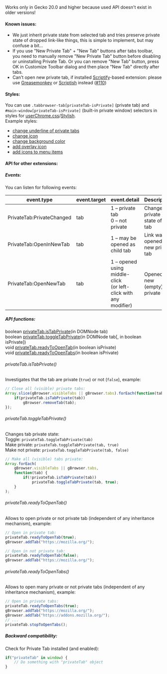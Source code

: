 ﻿Works only in Gecko 20.0 and higher because used API doesn't exist in older versions!

#### Known issues:
* We just inherit private state from selected tab and tries preserve private state of dropped link-like things, this is simple to implement, but may confuse a bit…
* If you use "New Private Tab" + "New Tab" buttons after tabs toolbar, you need to manually remove "New Private Tab" button before disabling or uninstalling Private Tab. Or you can remove "New Tab" button, press OK in Customize Toolbar dialog and then place "New Tab" directly after tabs.
* Can't open new private tab, if installed <a href="https://addons.mozilla.org/addon/scriptify/">Scriptify</a>-based extension: please use <a href="https://addons.mozilla.org/addon/greasemonkey/">Greasemonkey</a> or <a href="https://addons.mozilla.org/addon/scriptish/">Scriptish</a> instead (<a href="https://github.com/Infocatcher/Private_Tab/issues/110">#110</a>)

#### Styles:
You can use `.tabbrowser-tab[privateTab-isPrivate]` (private tab) and `#main-window[privateTab-isPrivate]` (built-in private window) selectors in styles for <a href="http://kb.mozillazine.org/UserChrome.css">userChrome.css</a>/<a href="https://addons.mozilla.org/addon/stylish/">Stylish</a>.
<br>Example styles:
* <a href="https://github.com/Infocatcher/UserStyles/blob/master/Private_Tab_underline">change underline of private tabs</a>
* <a href="https://github.com/Infocatcher/UserStyles/blob/master/Private_Tab_icon">change icon</a>
* <a href="https://github.com/Infocatcher/UserStyles/blob/master/Private_Tab_background">change background color</a>
* <a href="https://github.com/Infocatcher/UserStyles/blob/master/Private_Tab_overlay_icon">add overlay icon</a>
* <a href="https://github.com/Infocatcher/UserStyles/blob/master/Private_Tab_menu_icons">add icons to menu items</a>

#### API for other extensions:
##### Events:
You can listen for following events:
<table>
<thead>
<tr>
	<th>event.type</th>
	<th>event.target</th>
	<th>event.detail</th>
	<th>Description</th>
</tr>
</thead>
<tbody>
	<tr>
		<td>PrivateTab:PrivateChanged</td>
		<td>tab</td>
		<td>1 – private tab<br>0 – not private</td>
		<td>Changed private state of the tab</td>
	</tr>
	<tr>
		<td>PrivateTab:OpenInNewTab</td>
		<td>tab</td>
		<td>1 – may be opened as child tab</td>
		<td>Link was opened in new private tab</td>
	</tr>
	<tr>
		<td>PrivateTab:OpenNewTab</td>
		<td>tab</td>
		<td>1 – opened using middle-click<br>(or left-click with any modifier)</td>
		<td>Opened new (empty) private tab</td>
	</tr>
</tbody>
</table>

##### API functions:
boolean [privateTab.isTabPrivate](#privatetabistabprivate)(in DOMNode tab)
<br>boolean [privateTab.toggleTabPrivate](#privatetabtoggletabprivate)(in DOMNode tab[, in boolean isPrivate])
<br>void [privateTab.readyToOpenTab](#privatetabreadytoopentab)(in boolean isPrivate)
<br>void [privateTab.readyToOpenTabs](#privatetabreadytoopentabs)(in boolean isPrivate)

###### privateTab.isTabPrivate()
Investigates that the tab are private (`true`) or not (`false`), example:
```javascript
// Close all (visible) private tabs:
Array.slice(gBrowser.visibleTabs || gBrowser.tabs).forEach(function(tab) {
	if(privateTab.isTabPrivate(tab))
		gBrowser.removeTab(tab);
});
```
###### privateTab.toggleTabPrivate()
Changes tab private state:
<br>Toggle: `privateTab.toggleTabPrivate(tab)`
<br>Make private: `privateTab.toggleTabPrivate(tab, true)`
<br>Make not private: `privateTab.toggleTabPrivate(tab, false)`
```javascript
// Make all (visible) tabs private:
Array.forEach(
	gBrowser.visibleTabs || gBrowser.tabs,
	function(tab) {
		if(!privateTab.isTabPrivate(tab))
			privateTab.toggleTabPrivate(tab, true);
	}
);
```
###### privateTab.readyToOpenTab()
Allows to open private or not private tab (independent of any inheritance mechanism), example:
```javascript
// Open in private tab:
privateTab.readyToOpenTab(true);
gBrowser.addTab("https://mozilla.org/");
```
```javascript
// Open in not private tab:
privateTab.readyToOpenTab(false);
gBrowser.addTab("https://mozilla.org/");
```
###### privateTab.readyToOpenTabs()
Allows to open many private or not private tabs (independent of any inheritance mechanism), example:
```javascript
// Open in private tabs:
privateTab.readyToOpenTabs(true);
gBrowser.addTab("https://mozilla.org/");
gBrowser.addTab("https://addons.mozilla.org/");
// ...
privateTab.stopToOpenTabs();
```

##### Backward compatibility:
Check for Private Tab installed (and enabled):
```javascript
if("privateTab" in window) {
	// Do something with "privateTab" object
}
```